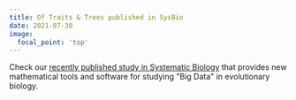 ```yaml
---
title: Of Traits & Trees published in SysBio
date: 2021-07-30
image:
  focal_point: 'top'
---
```


Check our <a href="https://academic.oup.com/sysbio/article/70/4/660/6136195">recently published study in Systematic Biology</a> that provides new mathematical tools and software for studying "Big Data" in evolutionary biology.

<!--more-->

